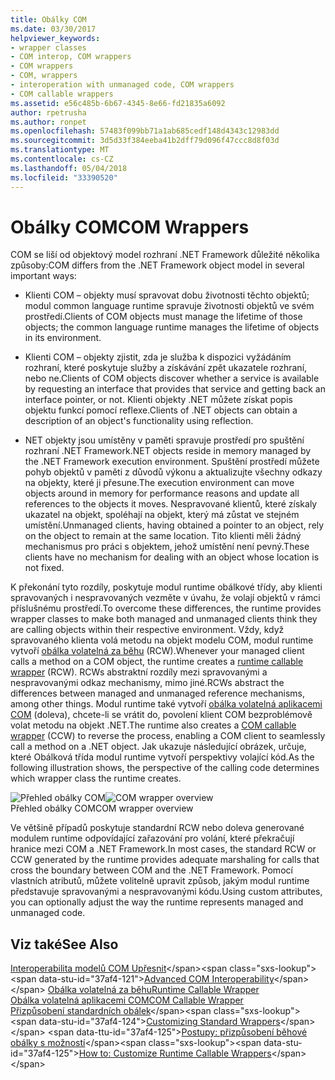 ```yaml
---
title: Obálky COM
ms.date: 03/30/2017
helpviewer_keywords:
- wrapper classes
- COM interop, COM wrappers
- COM wrappers
- COM, wrappers
- interoperation with unmanaged code, COM wrappers
- COM callable wrappers
ms.assetid: e56c485b-6b67-4345-8e66-fd21835a6092
author: rpetrusha
ms.author: ronpet
ms.openlocfilehash: 57483f099bb71a1ab685cedf148d4343c12983dd
ms.sourcegitcommit: 3d5d33f384eeba41b2dff79d096f47ccc8d8f03d
ms.translationtype: MT
ms.contentlocale: cs-CZ
ms.lasthandoff: 05/04/2018
ms.locfileid: "33390520"
---
```

# <a name="com-wrappers"></a><span data-ttu-id="37af4-102">Obálky COM</span><span class="sxs-lookup"><span data-stu-id="37af4-102">COM Wrappers</span></span>
<span data-ttu-id="37af4-103">COM se liší od objektový model rozhraní .NET Framework důležité několika způsoby:</span><span class="sxs-lookup"><span data-stu-id="37af4-103">COM differs from the .NET Framework object model in several important ways:</span></span>  
  
-   <span data-ttu-id="37af4-104">Klienti COM – objekty musí spravovat dobu životnosti těchto objektů; modul common language runtime spravuje životnosti objektů ve svém prostředí.</span><span class="sxs-lookup"><span data-stu-id="37af4-104">Clients of COM objects must manage the lifetime of those objects; the common language runtime manages the lifetime of objects in its environment.</span></span>  
  
-   <span data-ttu-id="37af4-105">Klienti COM – objekty zjistit, zda je služba k dispozici vyžádáním rozhraní, které poskytuje služby a získávání zpět ukazatele rozhraní, nebo ne.</span><span class="sxs-lookup"><span data-stu-id="37af4-105">Clients of COM objects discover whether a service is available by requesting an interface that provides that service and getting back an interface pointer, or not.</span></span> <span data-ttu-id="37af4-106">Klienti objekty .NET můžete získat popis objektu funkcí pomocí reflexe.</span><span class="sxs-lookup"><span data-stu-id="37af4-106">Clients of .NET objects can obtain a description of an object's functionality using reflection.</span></span>  
  
-   <span data-ttu-id="37af4-107">NET objekty jsou umístěny v paměti spravuje prostředí pro spuštění rozhraní .NET Framework.</span><span class="sxs-lookup"><span data-stu-id="37af4-107">NET objects reside in memory managed by the .NET Framework execution environment.</span></span> <span data-ttu-id="37af4-108">Spuštění prostředí můžete pohyb objektů v paměti z důvodů výkonu a aktualizujte všechny odkazy na objekty, které ji přesune.</span><span class="sxs-lookup"><span data-stu-id="37af4-108">The execution environment can move objects around in memory for performance reasons and update all references to the objects it moves.</span></span> <span data-ttu-id="37af4-109">Nespravované klientů, které získaly ukazatel na objekt, spoléhají na objekt, který má zůstat ve stejném umístění.</span><span class="sxs-lookup"><span data-stu-id="37af4-109">Unmanaged clients, having obtained a pointer to an object, rely on the object to remain at the same location.</span></span> <span data-ttu-id="37af4-110">Tito klienti měli žádný mechanismus pro práci s objektem, jehož umístění není pevný.</span><span class="sxs-lookup"><span data-stu-id="37af4-110">These clients have no mechanism for dealing with an object whose location is not fixed.</span></span>  
  
 <span data-ttu-id="37af4-111">K překonání tyto rozdíly, poskytuje modul runtime obálkové třídy, aby klienti spravovaných i nespravovaných vezměte v úvahu, že volají objektů v rámci příslušnému prostředí.</span><span class="sxs-lookup"><span data-stu-id="37af4-111">To overcome these differences, the runtime provides wrapper classes to make both managed and unmanaged clients think they are calling objects within their respective environment.</span></span> <span data-ttu-id="37af4-112">Vždy, když spravovaného klienta volá metodu na objekt modelu COM, modul runtime vytvoří [obálka volatelná za běhu](runtime-callable-wrapper.md) (RCW).</span><span class="sxs-lookup"><span data-stu-id="37af4-112">Whenever your managed client calls a method on a COM object, the runtime creates a [runtime callable wrapper](runtime-callable-wrapper.md) (RCW).</span></span> <span data-ttu-id="37af4-113">RCWs abstraktní rozdíly mezi spravovanými a nespravovanými odkaz mechanismy, mimo jiné.</span><span class="sxs-lookup"><span data-stu-id="37af4-113">RCWs abstract the differences between managed and unmanaged reference mechanisms, among other things.</span></span> <span data-ttu-id="37af4-114">Modul runtime také vytvoří [obálka volatelná aplikacemi COM](com-callable-wrapper.md) (doleva), chcete-li se vrátit do, povolení klient COM bezproblémově volat metodu na objekt .NET.</span><span class="sxs-lookup"><span data-stu-id="37af4-114">The runtime also creates a [COM callable wrapper](com-callable-wrapper.md) (CCW) to reverse the process, enabling a COM client to seamlessly call a method on a .NET object.</span></span> <span data-ttu-id="37af4-115">Jak ukazuje následující obrázek, určuje, které Obálková třída modul runtime vytvoří perspektivy volající kód.</span><span class="sxs-lookup"><span data-stu-id="37af4-115">As the following illustration shows, the perspective of the calling code determines which wrapper class the runtime creates.</span></span>  
  
 <span data-ttu-id="37af4-116">![Přehled obálky COM](media/bidirectional.gif "obousměrného")</span><span class="sxs-lookup"><span data-stu-id="37af4-116">![COM wrapper overview](media/bidirectional.gif "bidirectional")</span></span>  
<span data-ttu-id="37af4-117">Přehled obálky COM</span><span class="sxs-lookup"><span data-stu-id="37af4-117">COM wrapper overview</span></span>  
  
 <span data-ttu-id="37af4-118">Ve většině případů poskytuje standardní RCW nebo doleva generované modulem runtime odpovídající zařazování pro volání, které překračují hranice mezi COM a .NET Framework.</span><span class="sxs-lookup"><span data-stu-id="37af4-118">In most cases, the standard RCW or CCW generated by the runtime provides adequate marshaling for calls that cross the boundary between COM and the .NET Framework.</span></span> <span data-ttu-id="37af4-119">Pomocí vlastních atributů, můžete volitelně upravit způsob, jakým modul runtime představuje spravovanými a nespravovanými kódu.</span><span class="sxs-lookup"><span data-stu-id="37af4-119">Using custom attributes, you can optionally adjust the way the runtime represents managed and unmanaged code.</span></span>  
  
## <a name="see-also"></a><span data-ttu-id="37af4-120">Viz také</span><span class="sxs-lookup"><span data-stu-id="37af4-120">See Also</span></span>  
 <span data-ttu-id="37af4-121">[Interoperabilita modelů COM Upřesnit](https://msdn.microsoft.com/library/3ada36e5-2390-4d70-b490-6ad8de92f2fb(v=vs.100))</span><span class="sxs-lookup"><span data-stu-id="37af4-121">[Advanced COM Interoperability](https://msdn.microsoft.com/library/3ada36e5-2390-4d70-b490-6ad8de92f2fb(v=vs.100))</span></span>  
 [<span data-ttu-id="37af4-122">Obálka volatelná za běhu</span><span class="sxs-lookup"><span data-stu-id="37af4-122">Runtime Callable Wrapper</span></span>](runtime-callable-wrapper.md)  
 [<span data-ttu-id="37af4-123">Obálka volatelná aplikacemi COM</span><span class="sxs-lookup"><span data-stu-id="37af4-123">COM Callable Wrapper</span></span>](com-callable-wrapper.md)  
 <span data-ttu-id="37af4-124">[Přizpůsobení standardních obálek](https://msdn.microsoft.com/library/c40d089b-6a3c-41b5-a20d-d760c215e49d(v=vs.100))</span><span class="sxs-lookup"><span data-stu-id="37af4-124">[Customizing Standard Wrappers](https://msdn.microsoft.com/library/c40d089b-6a3c-41b5-a20d-d760c215e49d(v=vs.100))</span></span>  
 <span data-ttu-id="37af4-125">[Postupy: přizpůsobení běhové obálky s možností](https://msdn.microsoft.com/library/4a4bb3da-4d60-4517-99f2-78d46a681732(v=vs.100))</span><span class="sxs-lookup"><span data-stu-id="37af4-125">[How to: Customize Runtime Callable Wrappers](https://msdn.microsoft.com/library/4a4bb3da-4d60-4517-99f2-78d46a681732(v=vs.100))</span></span>
